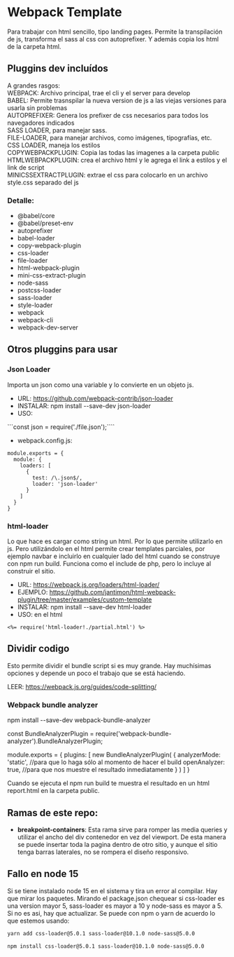 # Webpack Template

Para trabajar con html sencillo, tipo landing pages. Permite la transpilación de js, transforma el sass al css con autoprefixer. Y además copia los html de la carpeta html.

## Pluggins dev incluídos

A grandes rasgos:  
WEBPACK: Archivo principal, trae el cli y el server para develop  
BABEL: Permite trasnspilar la nueva version de js a las viejas versiones para usarla sin problemas  
AUTOPREFIXER: Genera los prefixer de css necesarios para todos los navegadores indicados  
SASS LOADER, para manejar sass.  
FILE-LOADER, para manejar archivos, como imágenes, tipografías, etc.  
CSS LOADER, maneja los estilos  
COPYWEBPACKPLUGIN: Copia las todas las imagenes a la carpeta public  
HTMLWEBPACKPLUGIN: crea el archivo html y le agrega el link a estilos y el link de script  
MINICSSEXTRACTPLUGIN: extrae el css para colocarlo en un archivo style.css separado del js  

### Detalle:   
* @babel/core
* @babel/preset-env
* autoprefixer
* babel-loader 
* copy-webpack-plugin
* css-loader
* file-loader
* html-webpack-plugin
* mini-css-extract-plugin
* node-sass
* postcss-loader
* sass-loader
* style-loader
* webpack
* webpack-cli
* webpack-dev-server

## Otros pluggins para usar

### Json Loader

Importa un json como una variable y lo convierte en un objeto js.

* URL: https://github.com/webpack-contrib/json-loader
* INSTALAR: npm install --save-dev json-loader
* USO: 

```const json = require('./file.json');````

* webpack.config.js:

```
module.exports = {
  module: {
    loaders: [
      {
        test: /\.json$/,
        loader: 'json-loader'
      }
    ]
  }
}
```

### html-loader

Lo que hace es cargar como string un html. Por lo que permite utilizarlo en js. Pero utilizándolo en el html permite crear templates parciales, por ejemplo navbar e incluirlo en cualquier lado del html cuando se construye con npm run build. Funciona como el include de php, pero lo incluye al construir el sitio.


* URL: https://webpack.js.org/loaders/html-loader/
* EJEMPLO: https://github.com/jantimon/html-webpack-plugin/tree/master/examples/custom-template
* INSTALAR: npm install --save-dev html-loader
* USO: en el html 
```
<%= require('html-loader!./partial.html') %>
````
## Dividir codigo

Esto permite dividir el bundle script si es muy grande. Hay muchísimas opciones y depende un poco el trabajo que se está haciendo.  

LEER: https://webpack.js.org/guides/code-splitting/  


### Webpack bundle analyzer

npm install --save-dev webpack-bundle-analyzer

const BundleAnalyzerPlugin = require('webpack-bundle-analyzer').BundleAnalyzerPlugin;

module.exports = {
  plugins: [
    new BundleAnalyzerPlugin(
      {
        analyzerMode:  'static', //para que lo haga sólo al momento de hacer el build
		    openAnalyzer:  true, //para que nos muestre el resultado inmediatamente
      }
    )
  ]
}

Cuando se ejecuta el npm run build te muestra el resultado en un html report.html en la carpeta public.

## Ramas de este repo:
* **breakpoint-containers**: Esta rama sirve para romper las media queries y utilizar el ancho del div contenedor en vez del viewport. De esta manera se puede insertar toda la pagina dentro de otro sitio, y aunque el sitio tenga barras laterales, no se rompera el diseño responsivo.



## Fallo en node 15

Si se tiene instalado node 15 en el sistema y tira un error al compilar. Hay que mirar los paquetes. Mirando el package.json chequear si css-loader es una version mayor 5, sass-loader es mayor a 10 y node-sass es mayor a 5. Si no es asi, hay que actualizar. Se puede con npm o yarn de acuerdo lo que estemos usando:
```bash
yarn add css-loader@5.0.1 sass-loader@10.1.0 node-sass@5.0.0
```

```bash
npm install css-loader@5.0.1 sass-loader@10.1.0 node-sass@5.0.0
```
